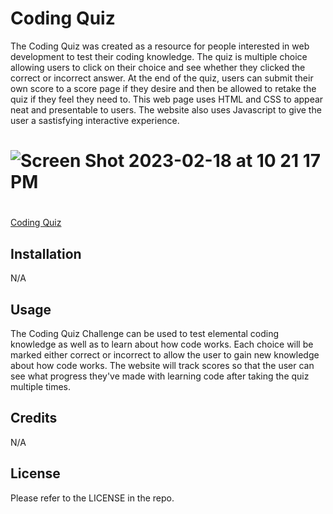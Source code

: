 # Coding Quiz

The Coding Quiz was created as a resource for people interested in web development to test their coding knowledge. The quiz is multiple choice allowing users to click on their choice and see whether they clicked the correct or incorrect answer. At the end of the quiz, users can submit their own score to a score page if they desire and then be allowed to retake the quiz if they feel they need to. This web page uses HTML and CSS to appear neat and presentable to users. The website also uses Javascript to give the user a sastisfying interactive experience. 

# ![Screen Shot 2023-02-18 at 10 21 17 PM](https://user-images.githubusercontent.com/61917285/219910941-8acf122c-96b7-4ba9-9be6-2d0507c31abf.png)

#
[Coding Quiz](https://brainatoms.github.io/Coding_Quiz/)

## Installation

N/A

## Usage

The Coding Quiz Challenge can be used to test elemental coding knowledge as well as to learn about how code works. Each choice will be marked either correct or incorrect to allow the user to gain new knowledge about how code works. The website will track scores so that the user can see what progress they've made with learning code after taking the quiz multiple times. 

## Credits

N/A

## License

Please refer to the LICENSE in the repo.